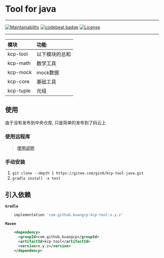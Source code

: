 # Tool for java
*******************
[![Maintainability](https://api.codeclimate.com/v1/badges/86a89f04514045c8246d/maintainability)](https://codeclimate.com/github/Kuangcp/kcp-tool-java/maintainability)
[![codebeat badge](https://codebeat.co/badges/9a4f8f3c-8edb-41ed-b43a-2fe6d18c3c11)](https://codebeat.co/projects/github-com-kuangcp-kcp-tool-java-master)
[![License](https://img.shields.io/badge/license-Apache%20License%202.0-brightgreen.svg)](LICENSE)

***************

| 模块 | 功能 |
|:----|:----|
| kcp-tool  | 以下模块的总和 |
| kcp-math  | 数学工具      |
| kcp-mock  | mock数据      |
| kcp-core  | 基础工具      |
| kcp-tuple | 元组         |

## 使用
由于没有发布到中央仓库, 只是简单的发布到了码云上

### 使用远程库
> [使用说明](https://gitee.com/gin9/MavenRepos)

### 手动安装
1. `git clone --depth 1 https://gitee.com/gin9/kcp-tool-java.git`
1. `gradle install -x test`

## 引入依赖
**`Gradle`**  
```groovy
    implementation 'com.github.kuangcp:kcp-tool:x.y.z'
```

**`Maven`**
```xml
    <dependency>
      <groupId>com.github.kuangcp</groupId>
      <artifactId>kcp-tool</artifactId>
      <version>x.y.z</version>
    </dependency>
```

